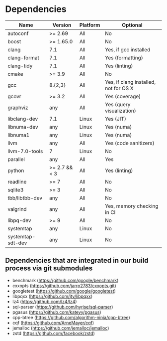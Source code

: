 # Dependencies

| Name             | Version          | Platform |                              Optional |
| ---------------- | ---------------- | -------- | ------------------------------------- |
| autoconf         | >= 2.69          |    All   |                                    No |
| boost            | >= 1.65.0        |    All   |                                    No |
| clang            | 7.1              |    All   |                 Yes, if gcc installed |
| clang-format     | 7.1              |    All   |                      Yes (formatting) |
| clang-tidy       | 7.1              |    All   |                         Yes (linting) |
| cmake            | >= 3.9           |    All   |                                    No |
| gcc              | 8.{2,3}          |    All   | Yes, if clang installed, not for OS X |
| gcovr            | >= 3.2           |    All   |                        Yes (coverage) |
| graphviz         | any              |    All   |             Yes (query visualization) |
| libclang-dev     | 7.1              |    Linux |                             Yes (JIT) |
| libnuma-dev      | any              |    Linux |                            Yes (numa) |
| libnuma1         | any              |    Linux |                            Yes (numa) |
| llvm             | any              |    All   |                 Yes (code sanitizers) |
| llvm-7.0-tools   | 7                |    Linux |                                    No |
| parallel         | any              |    All   |                                   Yes |
| python           | >= 2.7 && < 3    |    All   |                         Yes (linting) |
| readline         | >= 7             |    All   |                                    No |
| sqlite3          | >= 3             |    All   |                                    No |
| tbb/libtbb-dev   | any              |    All   |                                    No |
| valgrind         | any              |    All   |            Yes, memory checking in CI |
| libpq-dev        | >= 9             |    All   |                                    No |
| systemtap        | any              |    Linux |                                    No |
| systemtap-sdt-dev| any              |    Linux |                                    No |


## Dependencies that are integrated in our build process via git submodules
- benchmark (https://github.com/google/benchmark)
- cxxopts (https://github.com/jarro2783/cxxopts.git)
- googletest (https://github.com/google/googletest)
- libpqxx (https://github.com/jtv/libpqxx)
- lz4 (https://github.com/lz4/lz4)
- sql-parser (https://github.com/hyrise/sql-parser)
- pgasus (https://github.com/kateyy/pgasus)
- cpp-btree (https://github.com/algorithm-ninja/cpp-btree)
- cqf (https://github.com/ArneMayer/cqf)
- jemalloc (https://github.com/jemalloc/jemalloc)
- zstd (https://github.com/facebook/zstd)
